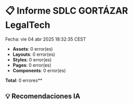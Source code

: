 # 📋 Informe SDLC GORTÁZAR LegalTech
Fecha: vie 04 abr 2025 18:32:35 CEST

- **Assets**: 0 error(es)
- **Layouts**: 0 error(es)
- **Styles**: 0 error(es)
- **Pages**: 0 error(es)
- **Components**: 0 error(es)

**Total**: 0 errores**

## 💡 Recomendaciones IA
